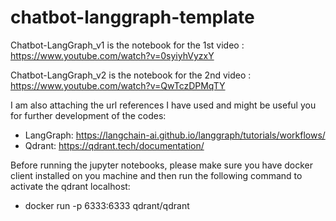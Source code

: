 # chatbot-langgraph-template

Chatbot-LangGraph_v1 is the notebook for the 1st video : https://www.youtube.com/watch?v=0syiyhVyzxY

Chatbot-LangGraph_v2 is the notebook for the 2nd video : https://www.youtube.com/watch?v=QwTczDPMqTY

I am also attaching the url references I have used and might be useful you for further development of the codes:
 - LangGraph: https://langchain-ai.github.io/langgraph/tutorials/workflows/
 - Qdrant: https://qdrant.tech/documentation/

 Before running the jupyter notebooks, please make sure you have docker client installed on you machine and then run the following command to activate the qdrant localhost:
 - docker run -p 6333:6333 qdrant/qdrant
